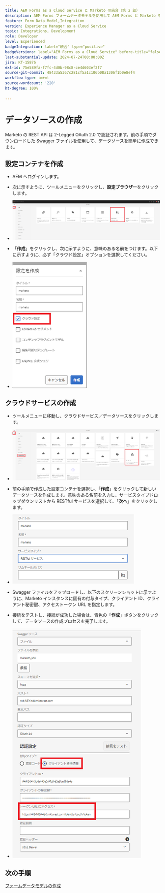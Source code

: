 ```yaml
---
title: AEM Forms as a Cloud Service と Marketo の統合（第 2 部）
description: AEM Forms フォームデータモデルを使用して AEM Forms と Marketo を統合する方法を説明します
feature: Form Data Model,Integration
version: Experience Manager as a Cloud Service
topic: Integrations, Development
role: Developer
level: Experienced
badgeIntegration: label="統合" type="positive"
badgeVersions: label="AEM Forms as a Cloud Service" before-title="false"
last-substantial-update: 2024-07-24T00:00:00Z
jira: KT-15876
exl-id: 75e589fa-f7fc-4d0b-98c8-ce4d603ef2f7
source-git-commit: 48433a5367c281cf5a1c106b08a1306f1b0e8ef4
workflow-type: tm+mt
source-wordcount: '220'
ht-degree: 100%

---
```


# データソースの作成

Marketo の REST API は 2-Legged OAuth 2.0 で認証されます。前の手順でダウンロードした Swagger ファイルを使用して、データソースを簡単に作成できます。

## 設定コンテナを作成

* AEM へログインします。
* 次に示すように、ツールメニューをクリックし、**設定ブラウザー**&#x200B;をクリックします。

* ![ツールメニュー](assets/datasource3.png)

* 「**作成**」をクリックし、次に示すように、意味のある名前をつけます。以下に示すように、必ず「クラウド設定」オプションを選択してください。

* ![設定コンテナ](assets/datasource4.png)

## クラウドサービスの作成

* ツールメニューに移動し、クラウドサービス／データソースをクリックします。

* ![クラウドサービス](assets/datasource5.png)

* 前の手順で作成した設定コンテナを選択し、「**作成**」をクリックして新しいデータソースを作成します。意味のある名前を入力し、サービスタイプドロップダウンリストから RESTful サービスを選択して、「**次へ**」をクリックします。
* ![new-data-source](assets/datasource6.png)

* Swagger ファイルをアップロードし、以下のスクリーンショットに示すように、Marketo インスタンスに固有の付与タイプ、クライアント ID、クライアント秘密鍵、アクセストークン URL を指定します。

* 接続をテストし、接続が成功した場合は、青色の「**作成**」ボタンをクリックして、データソースの作成プロセスを完了します。

* ![data-source-config](assets/datasource1.png)


## 次の手順

[フォームデータモデルの作成](./part3.md)
